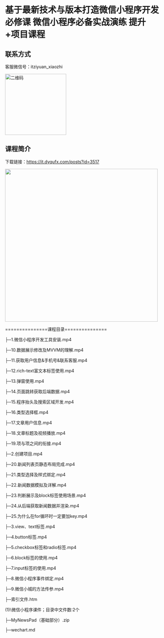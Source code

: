 # 基于最新技术与版本打造微信小程序开发必修课 微信小程序必备实战演练 提升+项目课程

## 联系方式

客服微信号：itziyuan_xiaozhi

<img src="https://ziyuanyun.oss-cn-guangzhou.aliyuncs.com/common/20240614073449/666b82192834a.jpg" width="200" height="200" alt="二维码">

## 课程简介

下载链接：https://it.dyqufx.com/posts?id=3517

<img src="https://ziyuanyun.oss-cn-guangzhou.aliyuncs.com/yun/20240515185213/664493dd89f81.jpg" width="500" alt="">

  

 

 ===============课程目录===============

 ├─1.微信小程序开发工具安装.mp4

 ├─10.数据展示修改及MVVM的理解.mp4

 ├─11.获取用户信息&amp;手机号&amp;联系客服.mp4

 ├─12.rich-text富文本标签使用.mp4

 ├─13.弹窗使用.mp4

 ├─14.页面跳转获取后端数据.mp4

 ├─15.程序抬头及搜索区域开发.mp4

 ├─16.类型选择框.mp4

 ├─17.文章用户信息.mp4

 ├─18.文章标题及视频播放.mp4

 ├─19.项与项之间的衔接.mp4

 ├─2.创建项目.mp4

 ├─20.新闻列表页静态布局完成.mp4

 ├─21.类型选择及样式绑定.mp4

 ├─22.新闻数据模拟及详解.mp4

 ├─23.判断展示及block标签使用场景.mp4

 ├─24.从后端获取新闻数据并渲染.mp4

 ├─25.为什么在for循环时一定要加key.mp4

 ├─3.view、text标签.mp4

 ├─4.button标签.mp4

 ├─5.checkbox标签和radio标签.mp4

 ├─6.block标签的使用.mp4

 ├─7.input标签的使用.mp4

 ├─8.微信小程序事件绑定.mp4

 ├─9.微信小城的方法传参.mp4

 ├─索引文件.htm

 (1)\微信小程序课件；目录中文件数:2个

 ├─MyNewsPad（基础部分）.zip

 ├─wechart.md

  